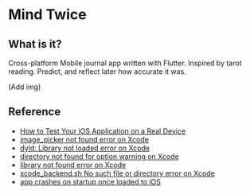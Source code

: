 # Mind Twice

## What is it?
Cross-platform Mobile journal app written with Flutter. Inspired by tarot reading. Predict, and reflect later how accurate it was.

(Add img)

## Reference
- [How to Test Your iOS Application on a Real Device](https://www.twilio.com/blog/2018/07/how-to-test-your-ios-application-on-a-real-device.html)
- [image_picker not found error on Xcode](https://github.com/flutter/flutter/issues/15152)
- [dyld: Library not loaded error on Xcode](https://github.com/Alamofire/Alamofire/issues/3051)
- [directory not found for option warning on Xcode](https://stackoverflow.com/questions/9458739/ld-warning-directory-not-found-for-option)
- [library not found error on Xcode](https://stackoverflow.com/questions/26287103/cocoapods-warning-cocoapods-did-not-set-the-base-configuration-of-your-project)
- [xcode_backend.sh No such file or directory error on Xcode](https://github.com/flutter/flutter/issues/17234)
- [app crashes on startup once loaded to iOS](https://medium.com/stuart-engineering/weve-deployed-flutter-into-production-here-are-the-challenges-we-faced-7b89cfc414af)
